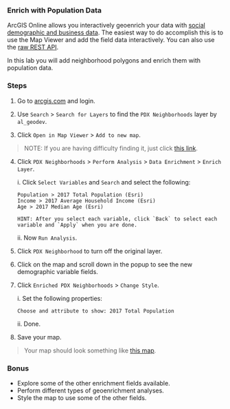 ### Enrich with Population Data

ArcGIS Online allows you interactively geoenrich your data with [social demographic and business data](https://developers.arcgis.com/en/features/geo-enrichment/). The easiest way to do accomplish this is to use the Map Viewer and add the field data interactively. You can also use the [raw REST API](https://developers.arcgis.com/rest/geoenrichment/api-reference/geoenrichment-service-overview.htm).

In this lab you will add neighborhood polygons and enrich them with population data.

### Steps

1. Go to [arcgis.com](http://www.arcgis.com) and login.

2. Use `Search` > `Search for Layers` to find the `PDX Neighborhoods` layer by `al_geodev`.

3. Click `Open in Map Viewer` > `Add to new map`.

> NOTE: If you are having difficulty finding it, just click [this link](http://www.arcgis.com/home/item.html?id=cc1d37e67e934a93b489ca4d82b07d9c).

4. Click `PDX Neighborhoods` > `Perform Analysis` > `Data Enrichment` > `Enrich Layer`.

    i. Click `Select Variables` and `Search` and select the following:

    ```
    Population > 2017 Total Population (Esri)
    Income > 2017 Average Household Income (Esri)
    Age > 2017 Median Age (Esri)
    ```

    ```HINT: After you select each variable, click `Back` to select each variable and `Apply` when you are done.```

    ii. Now `Run Analysis`.

5. Click `PDX Neighborhood` to turn off the original layer.

6. Click on the map and scroll down in the popup to see the new demographic variable fields.

7. Click `Enriched PDX Neighborhoods` > `Change Style`.

    i. Set the following properties:

    ```
    Choose and attribute to show: 2017 Total Population
    ```

    ii. Done.

8. Save your map.

> Your map should look something like [this map](http://www.arcgis.com/home/webmap/viewer.html?webmap=93cd156deb3e49abb7e48bf1b202cc61).

### Bonus
* Explore some of the other enrichment fields available.
* Perform different types of geoenrichment analyses.
* Style the map to use some of the other fields.
